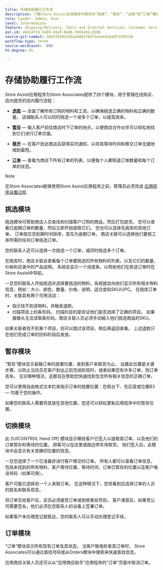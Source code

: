 ```yaml
---
title: 存储协助履行工作流
description: 了解Store Assist应用程序中提供的“挑库”、“暂存”、“过帐”和“订单”模块。 这些模块为BOPIS订单启用端到端存储履行工作流。 店铺关联使用这些模块管理店铺提货订单并将其交付给客户。
role: Leader, Admin, User
level: Intermediate
feature: Shipping/Delivery, Tools and External Services, Customer Service
exl-id: a8414f19-5489-41e9-84d6-39d2e61c2b08
source-git-commit: 36b57648e156ead801764f3ee4e5e6a0f3245fe6
workflow-type: tm+mt
source-wordcount: '806'
ht-degree: 0%

---
```


# 存储协助履行工作流

Store Assist应用程序为Store Associates提供了四个模块，用于管理在线购买、店内提货的店内履行流程：

- **[选取](#pick-module)** — 全面了解所有订购的物料和工具，以确保挑选正确的物料和正确的数量。 店铺联系人可以同时挑选一个或多个订单，以提高效率。

- **[暂存](#stage-module)** — 输入客户前往商店时下订单的地点，以便商店合作伙伴可以轻松地找到它们进行订单交接。

- **[移开](#hand-off-module)** — 在客户到达商店后获得实时通知，以将其等待时间和移交订单无缝地缩到最短。

- **[订单](#orders-module)** — 查看为商店下所有订单的列表，以便每个人都知道订单数量和每个订单的状态。

>[!NOTE]
>
>在Store Associates能够使用Store Assist应用程序之前，管理员必须完成 [应用程序设置过程](app-setup.md).

## 挑选模块

挑选模块可帮助商店人员查找和扫描客户订购的商品，然后打包提货。 您可以查看已逾期订单的数量，然后立即开始提取它们。 您也可以选择先挑库的其他订单。 订单按交货到期时间排序，首先为逾期订单。 商店关联可以选择他们要按工序所需的任何订单挑选订单。

您的联系人还可以选择一次挑选一个订单，或同时挑选多个订单。

在挑库时，商店关联会查看每个订单要挑选的所有物料的列表，以及它们的数量、价格和目录中的产品说明。 系统会显示一个进度条，以帮助他们在拣选订单时在Store Assist中导航。

一旦您的联系人开始挑选并选择要挑选的物料，系统就会向他们显示所有相关物料信息，例如：大小、颜色、数量、价格、说明、适合度和SKU/UPC。 在挑库订单时，关联具有两个可用活动：

- 指示找不到该物料，并触发退款。
- 扫描项目上的条形码。 扫描的目的是验证他们是否选择了正确的项目。 如果摄像头无法读取条形码，商店关联人员必须手动输入他们挑选商品的SKU。

如果关联者找不到某个项目，则可以跳过该项目，稍后再返回查看。  上述退款只在他们完成订单的捡料阶段后发放。

## 暂存模块

“暂存”模块显示装箱订单的放置位置，直到客户来取货为止。 设置此位置是关键步骤，以防止当店员在客户到达之前完成轮班时，或者如果您有许多订单，则订单丢失。 无论哪种情况，这都旨在帮助您快速找到包含所有相关信息的正确订单。

您可以使用自由格式文本栏来指示订单的放置位置：在柜台下、在后室或位置B3 — 均基于您的操作。

如果您的联系人需要将其放在其他位置，您还可以轻松更新应用程序中的暂存位置。

## 切换模块

此 [!UICONTROL Hand Off] 模块显示哪些客户已签入以提取其订单，以及他们的订单暂存和等待的位置。 顾客可以在店里或路边停车场取货。 他们签入后，此模块中会显示有关其确切位置的信息。

一旦您选择了一个已准备好进行客户移交的订单。 所有人都可以查看订单信息，包括未找到的所有物料、客户等待位置、等待时间、订单已暂存的位置以及客户电话号码（如果可用）。

客户可能已选择另一个人来取订单。 在这种情况下，您将看到应选择订单的人员的姓名和联系信息。

将订单交给客户后，店员必须接受订单或拒绝某些项目。 客户满意后，如果贵公司需要签名，他们必须在您联系人的设备上签署订单。

如果客户未办理登记就抵达，您的联系人可以手动办理登记手续。

## 订单模块

“订单”模块显示所有现有订单及其状态。 当客户致电检查其订单时， Store Associates可以通过查找号码或从Orders模块中搜索来快速查找信息。

应用商店关联人员还可以从“应用商店助手”应用程序的“订单”页面中取消订单。
